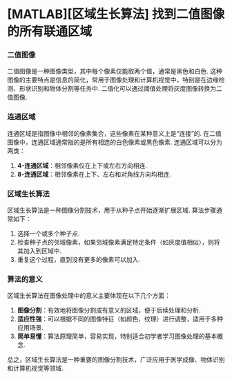# [MATLAB][区域生长算法] 找到二值图像的所有联通区域

### 二值图像

二值图像是一种图像类型，其中每个像素仅能取两个值，通常是黑色和白色. 这种图像的主要特点是信息的简化，常用于图像处理和计算机视觉中，特别是在边缘检测、形状识别和物体分割等任务中. 二值化可以通过阈值处理将灰度图像转换为二值图像. 

### 连通区域

连通区域是指图像中相邻的像素集合，这些像素在某种意义上是“连接”的. 在二值图像中，连通区域通常指的是所有相连的白色像素或黑色像素. 连通区域可以分为两类：

1. **4-连通区域**：相邻像素仅在上下或左右方向相连. 
2. **8-连通区域**：相邻像素在上下、左右和对角线方向均相连. 

### 区域生长算法

区域生长算法是一种图像分割技术，用于从种子点开始逐渐扩展区域. 算法步骤通常如下：

1. 选择一个或多个种子点. 
2. 检查种子点的邻域像素，如果邻域像素满足特定条件（如灰度值相似），则将其加入到区域中. 
3. 重复这个过程，直到没有更多的像素可以加入. 

### 算法的意义

区域生长算法在图像处理中的意义主要体现在以下几个方面：

1. **图像分割**：有效地将图像分割成有意义的区域，便于后续处理和分析. 
2. **适应性强**：可以根据不同的图像特征（如颜色、纹理）进行调整，适用于多种应用场景. 
3. **简单易懂**：算法原理简单，容易实现，特别适合初学者学习图像处理的基本概念. 

总之，区域生长算法是一种重要的图像分割技术，广泛应用于医学成像、物体识别和计算机视觉等领域. 